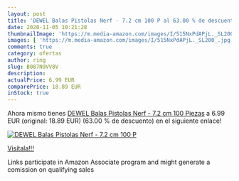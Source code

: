 ```yaml
---
layout: post
title: 'DEWEL Balas Pistolas Nerf - 7.2 cm 100 P al 63.00 % de descuento'
date: 2020-11-05 10:21:28
thumbnailImage: 'https://m.media-amazon.com/images/I/515NxPdAPjL._SL200_.jpg'
images: [ 'https://m.media-amazon.com/images/I/515NxPdAPjL._SL200_.jpg' ]
comments: true
category: ofertas
author: ring
slug: B087N9VV8V
description:
actualPrice: 6.99 EUR
comparePrice: 18.89 EUR
inStock: true
---
```


Ahora mismo tienes [DEWEL Balas Pistolas Nerf - 7.2 cm 100 Piezas](https://www.amazon.es/dp/B087N9VV8V/?tag=tolees-21) a 6.99 EUR (original: 18.89 EUR) (63.00 %  de descuento) en el siguiente enlace!

[![DEWEL Balas Pistolas Nerf - 7.2 cm 100 P](https://m.media-amazon.com/images/I/515NxPdAPjL._SL200_.jpg)](https://www.amazon.es/dp/B087N9VV8V/?tag=tolees-21)

[Visítala!!!](https://www.amazon.es/dp/B087N9VV8V/?tag=tolees-21)

Links participate in Amazon Associate program and might generate a comission on qualifying sales
